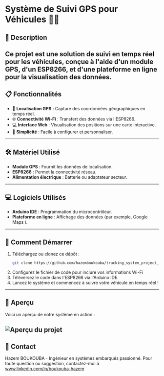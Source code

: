 # Système de Suivi GPS pour Véhicules 🚗📡

## **📖 Description**
Ce projet est une solution de suivi en temps réel pour les véhicules, conçue à l'aide d'un **module GPS**, d'un **ESP8266**, et d'une plateforme en ligne pour la visualisation des données.
---
## 📋 Fonctionnalités
- 📍 **Localisation GPS** : Capture des coordonnées géographiques en temps réel.
- 🌐 **Connectivité Wi-Fi** : Transfert des données via l'ESP8266.
- 💻 **Interface Web** : Visualisation des positions sur une carte interactive.
- 🔧 **Simplicité** : Facile à configurer et personnaliser.
---
## 🛠️ Matériel Utilisé
- **Module GPS** : Fournit les données de localisation.
- **ESP8266** : Permet la connectivité réseau.
- **Alimentation électrique** : Batterie ou adaptateur secteur.
---
## 💻 Logiciels Utilisés
- **Arduino IDE** : Programmation du microcontrôleur.
- **Plateforme en ligne** : Affichage des données (par exemple, Google Maps ).
---
## 🚀 Comment Démarrer
1. Téléchargez ou clonez ce dépôt :
   ```bash
   git clone https://github.com/hazemboukouba/tracking_system_project_esp8266_GPS.git
2. Configurez le fichier de code pour inclure vos informations Wi-Fi
3. Téléversez le code dans l'ESP8266 via l'Arduino IDE.
4. Lancez le système et commencez à suivre votre véhicule en temps réel !
---
## 📸 Aperçu

Voici un aperçu de notre système en action :

![Aperçu du projet](./Capture3.PNG)
---
## 📧 Contact
Hazem BOUKOUBA - Ingénieur en systèmes embarqués passionné.
Pour toute question ou suggestion, contactez-moi à www.linkedin.com/in/boukouba-hazem


 
